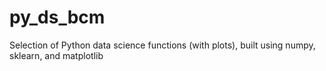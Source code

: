 # py_ds_bcm
Selection of Python data science functions (with plots), built using numpy, sklearn, and matplotlib
